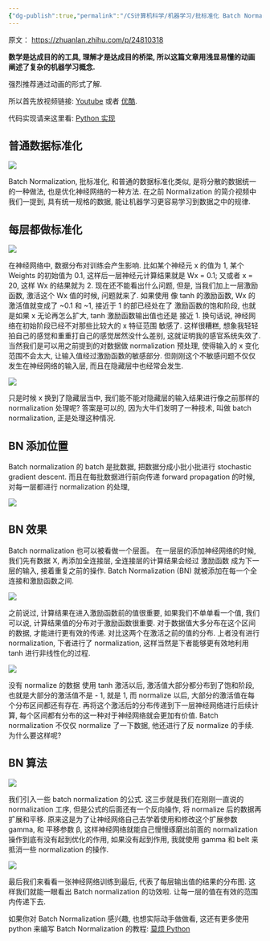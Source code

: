 ```yaml
---
{"dg-publish":true,"permalink":"/CS计算机科学/机器学习/批标准化 Batch Normalization/","noteIcon":"","created":"2025-07-31T11:06:15.360+08:00","updated":"2024-04-27T01:22:12.000+08:00"}
---
```



原文： https://zhuanlan.zhihu.com/p/24810318

**数学是达成目的的工具, 理解才是达成目的桥梁, 所以这篇文章用浅显易懂的动画阐述了复杂的机器学习概念.**  

强烈推荐通过动画的形式了解.

所以首先放视频链接: [Youtube](https://link.zhihu.com/?target=https%3A//www.youtube.com/watch%3Fv%3D-5hESl-Lj-4) 或者 [优酷](https://link.zhihu.com/?target=http%3A//v.youku.com/v_show/id_XMTg1MTYwNDg2OA%3D%3D).

代码实现请来这里看: [Python 实现](https://link.zhihu.com/?target=https%3A//morvanzhou.github.io/tutorials/machine-learning/torch/5-04-batch-normalization/)

## 普通数据标准化

![](/img/user/Z-attach/v2-7e50afe8a4840dfda6f3d2a64c817fd3_r.jpg.png)

Batch Normalization, 批标准化, 和普通的数据标准化类似, 是将分散的数据统一的一种做法, 也是优化神经网络的一种方法. 在之前 Normalization 的简介视频中我们一提到, 具有统一规格的数据, 能让机器学习更容易学习到数据之中的规律.

## 每层都做标准化

![](/img/user/Z-attach/v2-8cdb76b58fb2e84a7c59fcf15e0dfda3_r.jpg.png)

在神经网络中, 数据分布对训练会产生影响. 比如某个神经元 x 的值为 1, 某个 Weights 的初始值为 0.1, 这样后一层神经元计算结果就是 Wx = 0.1; 又或者 x = 20, 这样 Wx 的结果就为 2. 现在还不能看出什么问题, 但是, 当我们加上一层激励函数, 激活这个 Wx 值的时候, 问题就来了. 如果使用 像 tanh 的激励函数, Wx 的激活值就变成了 ~0.1 和 ~1, 接近于 1 的部已经处在了 激励函数的饱和阶段, 也就是如果 x 无论再怎么扩大, tanh 激励函数输出值也还是 接近 1. 换句话说, 神经网络在初始阶段已经不对那些比较大的 x 特征范围 敏感了. 这样很糟糕, 想象我轻轻拍自己的感觉和重重打自己的感觉居然没什么差别, 这就证明我的感官系统失效了. 当然我们是可以用之前提到的对数据做 normalization 预处理, 使得输入的 x 变化范围不会太大, 让输入值经过激励函数的敏感部分. 但刚刚这个不敏感问题不仅仅发生在神经网络的输入层, 而且在隐藏层中也经常会发生.

![](/img/user/Z-attach/v2-2b4d8694d6e6c6f42ecbaee95ae40eed_r.jpg.png)

只是时候 x 换到了隐藏层当中, 我们能不能对隐藏层的输入结果进行像之前那样的 normalization 处理呢? 答案是可以的, 因为大牛们发明了一种技术, 叫做 batch normalization, 正是处理这种情况.

## BN 添加位置

Batch normalization 的 batch 是批数据, 把数据分成小批小批进行 stochastic gradient descent. 而且在每批数据进行前向传递 forward propagation 的时候, 对每一层都进行 normalization 的处理,

![](/img/user/Z-attach/v2-d3ccd01453f215cf3357192debd14489_r.jpg.png)

## BN 效果

Batch normalization 也可以被看做一个层面。 在一层层的添加神经网络的时候, 我们先有数据 X, 再添加全连接层, 全连接层的计算结果会经过 激励函数 成为下一层的输入, 接着重复之前的操作. Batch Normalization (BN) 就被添加在每一个全连接和激励函数之间.

![](/img/user/Z-attach/v2-95f654fdf99999db3fa7dab0bbfbc358_r.jpg.png)

之前说过, 计算结果在进入激励函数前的值很重要, 如果我们不单单看一个值, 我们可以说, 计算结果值的分布对于激励函数很重要. 对于数据值大多分布在这个区间的数据, 才能进行更有效的传递. 对比这两个在激活之前的值的分布. 上者没有进行 normalization, 下者进行了 normalization, 这样当然是下者能够更有效地利用 tanh 进行非线性化的过程.

![](/img/user/Z-attach/v2-b31f7d863179f5f0b93d40c4fabbc31a_r.jpg.png)

没有 normalize 的数据 使用 tanh 激活以后, 激活值大部分都分布到了饱和阶段, 也就是大部分的激活值不是 - 1, 就是 1, 而 normalize 以后, 大部分的激活值在每个分布区间都还有存在. 再将这个激活后的分布传递到下一层神经网络进行后续计算, 每个区间都有分布的这一种对于神经网络就会更加有价值. Batch normalization 不仅仅 normalize 了一下数据, 他还进行了反 normalize 的手续. 为什么要这样呢?

## BN 算法

![](/img/user/Z-attach/v2-083ca0bcd0749fd0f236a690b50442e6_r.jpg.png)

我们引入一些 batch normalization 的公式. 这三步就是我们在刚刚一直说的 normalization 工序, 但是公式的后面还有一个反向操作, 将 normalize 后的数据再扩展和平移. 原来这是为了让神经网络自己去学着使用和修改这个扩展参数 gamma, 和 平移参数 β, 这样神经网络就能自己慢慢琢磨出前面的 normalization 操作到底有没有起到优化的作用, 如果没有起到作用, 我就使用 gamma 和 belt 来抵消一些 normalization 的操作.

![](/img/user/Z-attach/v2-546e36bdd09fff718bbf46143ba5bf75_r.jpg.png)

最后我们来看看一张神经网络训练到最后, 代表了每层输出值的结果的分布图. 这样我们就能一眼看出 Batch normalization 的功效啦. 让每一层的值在有效的范围内传递下去.

如果你对 Batch Normalization 感兴趣, 也想实际动手做做看, 这还有更多使用 python 来编写 Batch Normalization 的教程: [莫烦 Python](https://link.zhihu.com/?target=https%3A//morvanzhou.github.io/tutorials/)